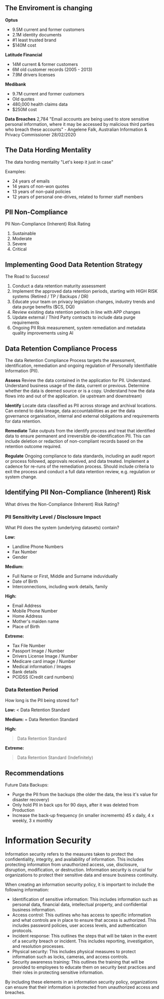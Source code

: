 



## The Enviroment is changing

**Optus**
- 9.5M current and former customers
- 2.1M identity documents
- #1 least trusted brand
- $140M cost

**Latitude Financial**
- 14M current & former customers
- 6M old customer records (2005 - 2013)
- 7.9M drivers licenses

**Medibank**
- 9.7M current and former customers
- Old quotes
- 480,000 health claims data
- $250M cost

**Data Breaches**
2,784 "Email accounts are being used to store sensitive personal information, where it may be accessed by malicious third parties who breach these accounts" - Angelene Falk, Australian Information & Privacy Commissioner 28/02/2020

## The Data Hording Mentality
The data hording mentality "Let's keep it just in case"

Examples:
- 24 years of emails
- 14 years of non-won quotes
- 13 years of non-paid policies
- 12 years of personal one-drives, related to former staff members

## PII Non-Compliance
PII Non-Compliance (Inherent) Risk Rating
1. Sustainable
2. Moderate
3. Severe
4. Critical

## Implementing Good Data Retention Strategy

The Road to Success!
1. Conduct a data retention maturity assessment
2. Implement the approved data retention periods, starting with HIGH RISK systems (Retired / TP / Backups / DR)
3. Educate your team on privacy legislation changes, industry trends and data purge benefits ($CS, DQI)
4. Review existing data retention periods in line with APP changes
5. Update external / Third Party contracts to include data purge requirements
6. Ongoing PII Risk measurement, system remediation and metadata quality improvements using AI

## Data Retention Compliance Process
The data Retention Compliance Process targets the assessment, identification, remediation and ongoing regulation of Personally Identifiable Information (PII). 

**Assess**
Review the data contained in the application for PII. Understand. Understand business usage of the data, current or previous. Determine whether the data is deemed source or is a copy. Understand how the data flows into and out of the application. (ie upstream and downstream)

**Identify**
Locate data classified as PII across storage and archival locations. Can extend to data lineage, data accountabilities as per the data governance organisation, internal and external obligations and requirements for data retention.

**Remediate**
Take outputs from the identify process and treat that identified data to ensure permanent and irreversible de-identification PII. This can include deletion or redaction of non-compliant records based on the retention outcome required.

**Regulate**
Ongoing compliance to data standards, including an audit report or process followed, approvals received, and data treated.
Implement a cadence for re-runs of the remediation process. Should include criteria to exit the process and conduct a full data retention review, e.g. regulation or system change.

## Identifying PII Non-Compliance (Inherent) Risk
What drives the Non-Compliance (Inherent) Risk Rating?

### PII Sensitivity Level / Disclosure Impact
What PII does the system (underlying datasets) contain?

**Low:**
- Landline Phone Numbers
- Fax Number
- Gender

**Medium:**
- Full Name or First, Middle and Surname induvidually
- Date of Birth
- Interconnections, including work details, family

**High:**
- Email Address
- Mobile Phone Number
- Home Address
- Mother's maiden name
- Place of Birth

**Extreme:**
- Tax File Number
- Passport Image / Number
- Drivers License Image / Number
- Medicare card image / Number
- Medical information / Images
- Bank details
- PCIDSS (Credit card numbers)

### Data Retention Period
How long is the PII being stored for?

**Low:**
< Data Retention Standard

**Medium:**
= Data Retention Standard

**High:**
> Data Retention Standard

**Extreme:**
> Data Retention Standard (Indefinitely)


## Recommendations

Future Data Backups:
- Purge the PII from the backups (the older the data, the less it's value for disaster recovery)
- Only hold PII in back ups for 90 days, after it was deleted from Production
- Increase the back-up frequency (in smaller increments) 45 x daily, 4 x weekly, 3 x monthly

# Information Security

Information security refers to the measures taken to protect the confidentiality, integrity, and availability of information. This includes protecting information from unauthorized access, use, disclosure, disruption, modification, or destruction. Information security is crucial for organizations to protect their sensitive data and ensure business continuity.

When creating an information security policy, it is important to include the following information:

- Identification of sensitive information: This includes information such as personal data, financial data, intellectual property, and confidential business information.
- Access control: This outlines who has access to specific information and what controls are in place to ensure that access is authorized. This includes password policies, user access levels, and authentication protocols.
- Incident response: This outlines the steps that will be taken in the event of a security breach or incident. This includes reporting, investigation, and resolution processes.
- Physical security: This includes physical measures to protect information such as locks, cameras, and access controls.
- Security awareness training: This outlines the training that will be provided to employees to educate them on security best practices and their roles in protecting sensitive information.

By including these elements in an information security policy, organizations can ensure that their information is protected from unauthorized access and breaches.